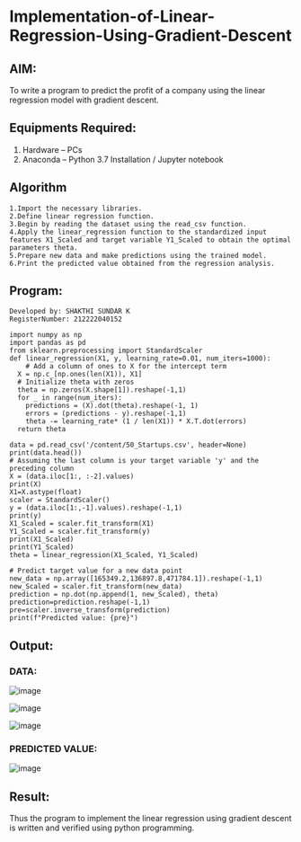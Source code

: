 # Implementation-of-Linear-Regression-Using-Gradient-Descent

## AIM:
To write a program to predict the profit of a company using the linear regression model with gradient descent.

## Equipments Required:
1. Hardware – PCs
2. Anaconda – Python 3.7 Installation / Jupyter notebook

## Algorithm
```
1.Import the necessary libraries.
2.Define linear regression function.
3.Begin by reading the dataset using the read_csv function. 
4.Apply the linear_regression function to the standardized input features X1_Scaled and target variable Y1_Scaled to obtain the optimal parameters theta.
5.Prepare new data and make predictions using the trained model.
6.Print the predicted value obtained from the regression analysis.
```

## Program:
```
Developed by: SHAKTHI SUNDAR K
RegisterNumber: 212222040152

import numpy as np
import pandas as pd
from sklearn.preprocessing import StandardScaler
def linear_regression(X1, y, learning_rate=0.01, num_iters=1000):
    # Add a column of ones to X for the intercept term 
  X = np.c_[np.ones(len(X1)), X1]
  # Initialize theta with zeros
  theta = np.zeros(X.shape[1]).reshape(-1,1)
  for _ in range(num_iters):
    predictions = (X).dot(theta).reshape(-1, 1)
    errors = (predictions - y).reshape(-1,1)
    theta -= learning_rate* (1 / len(X1)) * X.T.dot(errors)
  return theta

data = pd.read_csv('/content/50_Startups.csv', header=None)
print(data.head())
# Assuming the last column is your target variable 'y' and the preceding column 
X = (data.iloc[1:, :-2].values)
print(X)
X1=X.astype(float)
scaler = StandardScaler()
y = (data.iloc[1:,-1].values).reshape(-1,1)
print(y)
X1_Scaled = scaler.fit_transform(X1)
Y1_Scaled = scaler.fit_transform(y)
print(X1_Scaled)
print(Y1_Scaled)
theta = linear_regression(X1_Scaled, Y1_Scaled)

# Predict target value for a new data point
new_data = np.array([165349.2,136897.8,471784.1]).reshape(-1,1)
new_Scaled = scaler.fit_transform(new_data)
prediction = np.dot(np.append(1, new_Scaled), theta)
prediction=prediction.reshape(-1,1)
pre=scaler.inverse_transform(prediction)
print(f"Predicted value: {pre}")

```

## Output:
### DATA:
![image](https://github.com/ShakthiSundar-K/Implementation-of-Linear-Regression-Using-Gradient-Descent/assets/128116143/ffc0b251-fd0f-4bbb-8427-3e7ceac8aa88)

![image](https://github.com/ShakthiSundar-K/Implementation-of-Linear-Regression-Using-Gradient-Descent/assets/128116143/a879e9b0-7753-4df0-89f9-f062ccc25120)

![image](https://github.com/ShakthiSundar-K/Implementation-of-Linear-Regression-Using-Gradient-Descent/assets/128116143/f93c11cd-cc0b-4698-b57b-cf7282b87134)
### PREDICTED VALUE:
![image](https://github.com/ShakthiSundar-K/Implementation-of-Linear-Regression-Using-Gradient-Descent/assets/128116143/5d0b22d2-5d7c-4622-8e5d-38592f2f134d)






## Result:
Thus the program to implement the linear regression using gradient descent is written and verified using python programming.
